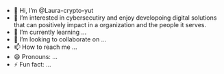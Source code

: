 - 👋 Hi, I’m @Laura-crypto-yut
- 👀 I’m interested in cybersecutiry and enjoy developoing digital solutions that can positively impact in a organization and the people it serves. 
- 🌱 I’m currently learning ...
- 💞️ I’m looking to collaborate on ...
- 📫 How to reach me ...
- 😄 Pronouns: ...
- ⚡ Fun fact: ...

<!---
Laura-crypto-yut/Laura-crypto-yut is a ✨ special ✨ repository because its `README.md` (this file) appears on your GitHub profile.
You can click the Preview link to take a look at your changes.
--->
